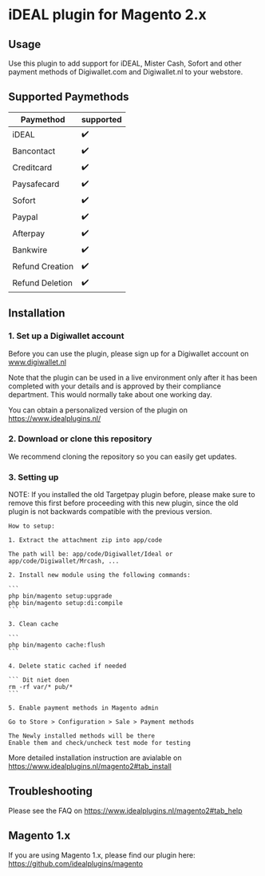 # iDEAL plugin for Magento 2.x

## Usage
Use this plugin to add support for iDEAL, Mister Cash, Sofort and other payment methods of 
Digiwallet.com and Digiwallet.nl to your webstore. 

## Supported Paymethods
| Paymethod	|   supported	| 
|-------------	|---	|
| iDEAL	|:heavy_check_mark:	|
| Bancontact	|:heavy_check_mark:	|
| Creditcard	|:heavy_check_mark:	|
| Paysafecard	|:heavy_check_mark:	|
| Sofort	|:heavy_check_mark:	|
| Paypal	|:heavy_check_mark:	|
| Afterpay	|:heavy_check_mark:	|
| Bankwire	|:heavy_check_mark:	|
| Refund Creation	|:heavy_check_mark:	|
| Refund Deletion	|:heavy_check_mark:	|

## Installation

### 1. Set up a Digiwallet account
Before you can use the plugin, please sign up for a Digiwallet account on www.digiwallet.nl

Note that the plugin can be used in a live environment only after it has been completed with your details and
is approved by their compliance department. This would normally take about one working day. 

You can obtain a personalized version of the plugin on https://www.idealplugins.nl/

### 2. Download or clone this repository

We recommend cloning the repository so you can easily get updates. 

### 3. Setting up

NOTE: If you installed the old Targetpay plugin before, please make sure to remove this first before proceeding with this new plugin, since the old plugin is not backwards compatible with the previous version.


	How to setup:

	1. Extract the attachment zip into app/code

	The path will be: app/code/Digiwallet/Ideal or app/code/Digiwallet/Mrcash, ...

	2. Install new module using the following commands:

	```
	php bin/magento setup:upgrade
	php bin/magento setup:di:compile
	```

	3. Clean cache

	```
	php bin/magento cache:flush
	```

	4. Delete static cached if needed

	``` Dit niet doen
	rm -rf var/* pub/*
	```

	5. Enable payment methods in Magento admin

	Go to Store > Configuration > Sale > Payment methods

	The Newly installed methods will be there
	Enable them and check/uncheck test mode for testing

More detailed installation instruction are avialable on https://www.idealplugins.nl/magento2#tab_install

## Troubleshooting

Please see the FAQ on https://www.idealplugins.nl/magento2#tab_help

## Magento 1.x

If you are using Magento 1.x, please find our plugin here: https://github.com/idealplugins/magento
